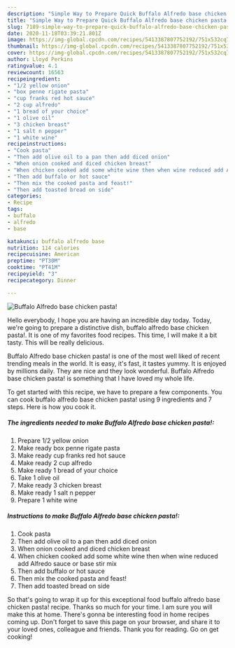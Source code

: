 ```yaml
---
description: "Simple Way to Prepare Quick Buffalo Alfredo base chicken pasta!"
title: "Simple Way to Prepare Quick Buffalo Alfredo base chicken pasta!"
slug: 7189-simple-way-to-prepare-quick-buffalo-alfredo-base-chicken-pasta
date: 2020-11-18T03:39:21.801Z
image: https://img-global.cpcdn.com/recipes/5413387807752192/751x532cq70/buffalo-alfredo-base-chicken-pasta-recipe-main-photo.jpg
thumbnail: https://img-global.cpcdn.com/recipes/5413387807752192/751x532cq70/buffalo-alfredo-base-chicken-pasta-recipe-main-photo.jpg
cover: https://img-global.cpcdn.com/recipes/5413387807752192/751x532cq70/buffalo-alfredo-base-chicken-pasta-recipe-main-photo.jpg
author: Lloyd Perkins
ratingvalue: 4.1
reviewcount: 16563
recipeingredient:
- "1/2 yellow onion"
- "box penne rigate pasta"
- "cup franks red hot sauce"
- "2 cup alfredo"
- "1 bread of your choice"
- "1 olive oil"
- "3 chicken breast"
- "1 salt n pepper"
- "1 white wine"
recipeinstructions:
- "Cook pasta"
- "Then add olive oil to a pan then add diced onion"
- "When onion cooked and diced chicken breast"
- "When chicken cooked add some white wine then when wine reduced add Alfredo sauce or base stir mix"
- "Then add buffalo or hot sauce"
- "Then mix the cooked pasta and feast!"
- "Then add toasted bread on side"
categories:
- Recipe
tags:
- buffalo
- alfredo
- base

katakunci: buffalo alfredo base 
nutrition: 114 calories
recipecuisine: American
preptime: "PT30M"
cooktime: "PT41M"
recipeyield: "3"
recipecategory: Dinner

---
```



![Buffalo Alfredo base chicken pasta!](https://img-global.cpcdn.com/recipes/5413387807752192/751x532cq70/buffalo-alfredo-base-chicken-pasta-recipe-main-photo.jpg)

Hello everybody, I hope you are having an incredible day today. Today, we're going to prepare a distinctive dish, buffalo alfredo base chicken pasta!. It is one of my favorites food recipes. This time, I will make it a bit tasty. This will be really delicious.



Buffalo Alfredo base chicken pasta! is one of the most well liked of recent trending meals in the world. It is easy, it's fast, it tastes yummy. It is enjoyed by millions daily. They are nice and they look wonderful. Buffalo Alfredo base chicken pasta! is something that I have loved my whole life.


To get started with this recipe, we have to prepare a few components. You can cook buffalo alfredo base chicken pasta! using 9 ingredients and 7 steps. Here is how you cook it.

<!--inarticleads1-->

##### The ingredients needed to make Buffalo Alfredo base chicken pasta!:

1. Prepare 1/2 yellow onion
1. Make ready box penne rigate pasta
1. Make ready cup franks red hot sauce
1. Make ready 2 cup alfredo
1. Make ready 1 bread of your choice
1. Take 1 olive oil
1. Make ready 3 chicken breast
1. Make ready 1 salt n pepper
1. Prepare 1 white wine




<!--inarticleads2-->

##### Instructions to make Buffalo Alfredo base chicken pasta!:

1. Cook pasta
1. Then add olive oil to a pan then add diced onion
1. When onion cooked and diced chicken breast
1. When chicken cooked add some white wine then when wine reduced add Alfredo sauce or base stir mix
1. Then add buffalo or hot sauce
1. Then mix the cooked pasta and feast!
1. Then add toasted bread on side




So that's going to wrap it up for this exceptional food buffalo alfredo base chicken pasta! recipe. Thanks so much for your time. I am sure you will make this at home. There's gonna be interesting food in home recipes coming up. Don't forget to save this page on your browser, and share it to your loved ones, colleague and friends. Thank you for reading. Go on get cooking!

